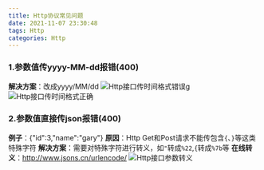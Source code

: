```yaml
---
title: Http协议常见问题
date: 2021-11-07 23:30:48
tags: Http
categories: Http
---
```


### 1.参数值传yyyy-MM-dd报错(400)
**解决方案**：改成yyyy/MM/dd
![Http接口传时间格式错误g](/images/Http接口传时间格式错误.png)
![Http接口传时间格式正确](/images/Http接口传时间格式正确.png)


### 2.参数值直接传json报错(400)
**例子**：{"id":3,"name":"gary"}
**原因**：Http Get和Post请求不能传包含`{`、`}`等这类特殊字符
**解决方案**：需要对特殊字符进行转义，如`"`转成`%22`,`{`转成`%7b`等
**在线转义**：http://www.jsons.cn/urlencode/
![Http接口参数转义](/images/Http接口参数转义.png)